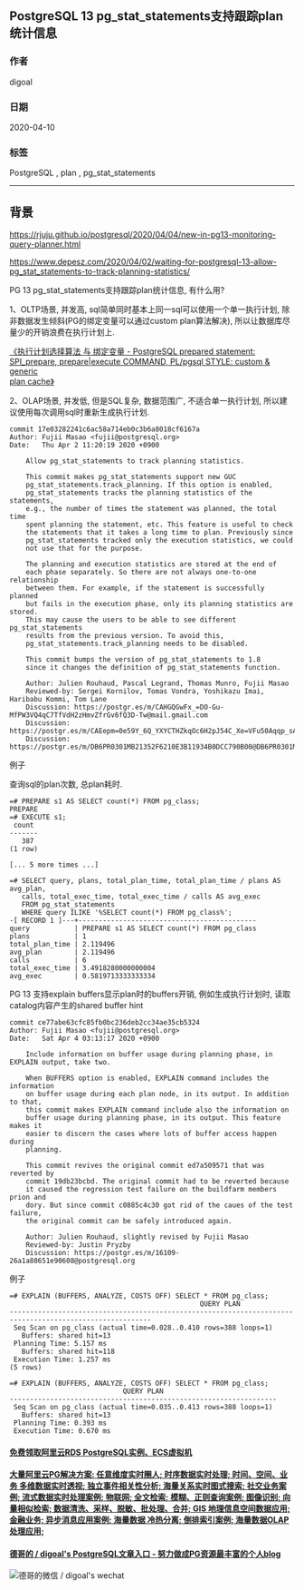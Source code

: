 ## PostgreSQL 13 pg_stat_statements支持跟踪plan统计信息  
    
### 作者    
digoal    
    
### 日期    
2020-04-10    
    
### 标签    
PostgreSQL , plan , pg_stat_statements   
    
----    
    
## 背景    
https://rjuju.github.io/postgresql/2020/04/04/new-in-pg13-monitoring-query-planner.html  
  
https://www.depesz.com/2020/04/02/waiting-for-postgresql-13-allow-pg_stat_statements-to-track-planning-statistics/  
  
PG 13 pg_stat_statements支持跟踪plan统计信息, 有什么用?  
  
1、OLTP场景, 并发高, sql简单同时基本上同一sql可以使用一个单一执行计划, 除非数据发生倾斜(PG的绑定变量可以通过custom plan算法解决), 所以让数据库尽量少的开销浪费在执行计划上.  
  
[《执行计划选择算法 与 绑定变量 - PostgreSQL prepared statement: SPI_prepare, prepare|execute COMMAND, PL/pgsql STYLE: custom & generic   
plan cache》](../201212/20121224_01.md)    
  
2、OLAP场景, 并发低, 但是SQL复杂, 数据范围广, 不适合单一执行计划, 所以建议使用每次调用sql时重新生成执行计划.   
  
```  
commit 17e03282241c6ac58a714eb0c3b6a8018cf6167a  
Author: Fujii Masao <fujii@postgresql.org>  
Date:   Thu Apr 2 11:20:19 2020 +0900  
  
    Allow pg_stat_statements to track planning statistics.  
  
    This commit makes pg_stat_statements support new GUC  
    pg_stat_statements.track_planning. If this option is enabled,  
    pg_stat_statements tracks the planning statistics of the statements,  
    e.g., the number of times the statement was planned, the total time  
    spent planning the statement, etc. This feature is useful to check  
    the statements that it takes a long time to plan. Previously since  
    pg_stat_statements tracked only the execution statistics, we could  
    not use that for the purpose.  
  
    The planning and execution statistics are stored at the end of  
    each phase separately. So there are not always one-to-one relationship  
    between them. For example, if the statement is successfully planned  
    but fails in the execution phase, only its planning statistics are stored.  
    This may cause the users to be able to see different pg_stat_statements  
    results from the previous version. To avoid this,  
    pg_stat_statements.track_planning needs to be disabled.  
  
    This commit bumps the version of pg_stat_statements to 1.8  
    since it changes the definition of pg_stat_statements function.  
  
    Author: Julien Rouhaud, Pascal Legrand, Thomas Munro, Fujii Masao  
    Reviewed-by: Sergei Kornilov, Tomas Vondra, Yoshikazu Imai, Haribabu Kommi, Tom Lane  
    Discussion: https://postgr.es/m/CAHGQGwFx_=DO-Gu-MfPW3VQ4qC7TfVdH2zHmvZfrGv6fQ3D-Tw@mail.gmail.com  
    Discussion: https://postgr.es/m/CAEepm=0e59Y_6Q_YXYCTHZkqOc6H2pJ54C_Xe=VFu50Aqqp_sA@mail.gmail.com  
    Discussion: https://postgr.es/m/DB6PR0301MB21352F6210E3B11934B0DCC790B00@DB6PR0301MB2135.eurprd03.prod.outlook.com  
```   
  
例子  
  
查询sql的plan次数, 总plan耗时.  
  
```  
=# PREPARE s1 AS SELECT count(*) FROM pg_class;  
PREPARE  
=# EXECUTE s1;  
 count  
-------  
   387  
(1 row)  
  
[... 5 more times ...]  
  
=# SELECT query, plans, total_plan_time, total_plan_time / plans AS avg_plan,  
   calls, total_exec_time, total_exec_time / calls AS avg_exec  
   FROM pg_stat_statements  
   WHERE query ILIKE '%SELECT count(*) FROM pg_class%';  
-[ RECORD 1 ]---+--------------------------------------------  
query           | PREPARE s1 AS SELECT count(*) FROM pg_class  
plans           | 1  
total_plan_time | 2.119496  
avg_plan        | 2.119496  
calls           | 6  
total_exec_time | 3.4918280000000004  
avg_exec        | 0.5819713333333334  
```  
  
PG 13 支持explain buffers显示plan时的buffers开销, 例如生成执行计划时, 读取catalog内容产生的shared buffer hint  
  
```  
commit ce77abe63cfc85fb0bc236deb2cc34ae35cb5324  
Author: Fujii Masao <fujii@postgresql.org>  
Date:   Sat Apr 4 03:13:17 2020 +0900  
  
    Include information on buffer usage during planning phase, in EXPLAIN output, take two.  
  
    When BUFFERS option is enabled, EXPLAIN command includes the information  
    on buffer usage during each plan node, in its output. In addition to that,  
    this commit makes EXPLAIN command include also the information on  
    buffer usage during planning phase, in its output. This feature makes it  
    easier to discern the cases where lots of buffer access happen during  
    planning.  
  
    This commit revives the original commit ed7a509571 that was reverted by  
    commit 19db23bcbd. The original commit had to be reverted because  
    it caused the regression test failure on the buildfarm members prion and  
    dory. But since commit c0885c4c30 got rid of the caues of the test failure,  
    the original commit can be safely introduced again.  
  
    Author: Julien Rouhaud, slightly revised by Fujii Masao  
    Reviewed-by: Justin Pryzby  
    Discussion: https://postgr.es/m/16109-26a1a88651e90608@postgresql.org  
```  
  
例子  
  
```  
=# EXPLAIN (BUFFERS, ANALYZE, COSTS OFF) SELECT * FROM pg_class;  
                                               QUERY PLAN  
---------------------------------------------------------------------------------------------------------  
 Seq Scan on pg_class (actual time=0.028..0.410 rows=388 loops=1)  
   Buffers: shared hit=13  
 Planning Time: 5.157 ms  
   Buffers: shared hit=118  
 Execution Time: 1.257 ms  
(5 rows)  
  
=# EXPLAIN (BUFFERS, ANALYZE, COSTS OFF) SELECT * FROM pg_class;  
                            QUERY PLAN  
------------------------------------------------------------------  
 Seq Scan on pg_class (actual time=0.035..0.413 rows=388 loops=1)  
   Buffers: shared hit=13  
 Planning Time: 0.393 ms  
 Execution Time: 0.670 ms  
```  
  
  
  
  
  
  
  
  
  
  
  
  
  
  
  
  
  
  
  
  
  
  
#### [免费领取阿里云RDS PostgreSQL实例、ECS虚拟机](https://www.aliyun.com/database/postgresqlactivity "57258f76c37864c6e6d23383d05714ea")
  
  
#### [大量阿里云PG解决方案: 任意维度实时圈人; 时序数据实时处理; 时间、空间、业务 多维数据实时透视; 独立事件相关性分析; 海量关系实时图式搜索; 社交业务案例; 流式数据实时处理案例; 物联网; 全文检索; 模糊、正则查询案例; 图像识别; 向量相似检索; 数据清洗、采样、脱敏、批处理、合并; GIS 地理信息空间数据应用; 金融业务; 异步消息应用案例; 海量数据 冷热分离; 倒排索引案例; 海量数据OLAP处理应用;](https://yq.aliyun.com/topic/118 "40cff096e9ed7122c512b35d8561d9c8")
  
  
#### [德哥的 / digoal's PostgreSQL文章入口 - 努力做成PG资源最丰富的个人blog](https://github.com/digoal/blog/blob/master/README.md "22709685feb7cab07d30f30387f0a9ae")
  
  
![德哥的微信 / digoal's wechat](../pic/digoal_weixin.jpg "f7ad92eeba24523fd47a6e1a0e691b59")
  
